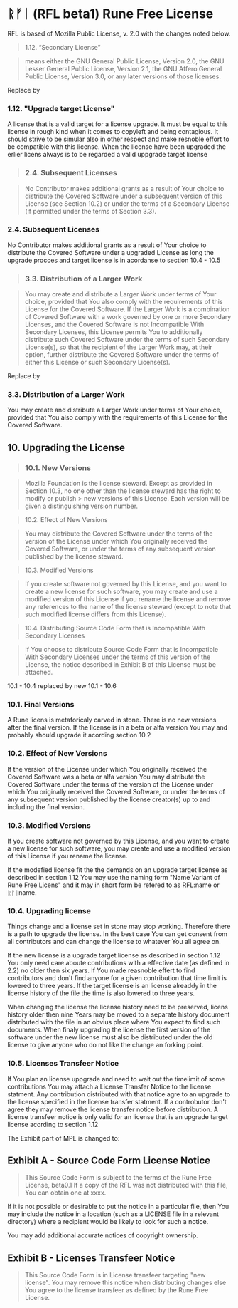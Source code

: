 # ᚱᚠᛁ (RFL beta1) Rune Free License

RFL is based of Mozilla Public License, v. 2.0 with the changes noted
below.

> 1.12. “Secondary License”

> means either the GNU General Public License, Version 2.0, the GNU
> Lesser General Public License, Version 2.1, the GNU Affero General
> Public License, Version 3.0, or any later versions of those licenses.

Replace by

### 1.12. "Upgrade target License"
A license that is a valid target for a license upgrade. It must be equal to
this license in rough kind when it comes to copyleft and being contagious.
It should strive to be simular also in other respect and make resnoble
effort to be compatible with this license. When the license have been
upgraded the erlier licens always is to be regarded a valid uppgrade
target license

> ### 2.4. Subsequent Licenses

> No Contributor makes additional grants as a result of Your choice to
> distribute the Covered Software under a subsequent version of this
> License (see Section 10.2) or under the terms of a Secondary License
> (if permitted under the terms of Section 3.3).


### 2.4. Subsequent Licenses

No Contributor makes additional grants as a result of Your choice to
distribute the Covered Software under a upgraded License as long the
upgrade procces and target license is in acordanse to section 10.4 -
10.5

> ### 3.3. Distribution of a Larger Work

> You may create and distribute a Larger Work under terms of Your choice,
> provided that You also comply with the requirements of this License for
> the Covered Software. If the Larger Work is a combination of Covered
> Software with a work governed by one or more Secondary Licenses, and
> the Covered Software is not Incompatible With Secondary Licenses, this
> License permits You to additionally distribute such Covered Software
> under the terms of such Secondary License(s), so that the recipient of
> the Larger Work may, at their option, further distribute the Covered
> Software under the terms of either this License or such Secondary
> License(s).

Replace by

### 3.3. Distribution of a Larger Work

You may create and distribute a Larger Work under terms of Your choice,
provided that You also comply with the requirements of this License for
the Covered Software.

## 10. Upgrading the License

> ### 10.1. New Versions

> Mozilla Foundation is the license steward. Except as provided in
> Section 10.3, no one other than the license steward has the right
> to modify or publish > new versions of this License. Each version
> will be given a distinguishing version number.

> 10.2. Effect of New Versions

> You may distribute the Covered Software under the terms of the version
> of the License under which You originally received the Covered Software,
> or under the terms of any subsequent version published by the license
> steward.

> 10.3. Modified Versions

> If you create software not governed by this License, and you want to
> create a new license for such software, you may create and use a
> modified version of this License if you rename the license and remove
> any references to the name of the license steward (except to note that
> such modified license differs from this License).

> 10.4. Distributing Source Code Form that is Incompatible With Secondary Licenses

> If You choose to distribute Source Code Form that is Incompatible With Secondary
> Licenses under the terms of this version of the License, the notice described in
> Exhibit B of this License must be attached.

10.1 - 10.4 replaced by new 10.1 - 10.6

### 10.1. Final Versions

A Rune licens is metaforicaly carved in stone. There is no new versions
after the final version. If the license is in a beta or alfa version You
may and probably should upgrade it acording section 10.2

### 10.2. Effect of New Versions

If the version of the License under which You originally received the Covered
Software was a beta or alfa version You may distribute the Covered Software under
the terms of the version of the License under which You originally received the
Covered Software, or under the terms of any subsequent version published by the
license creator(s) up to and including the final version.

### 10.3. Modified Versions

If you create software not governed by this License, and you want to create a new
license for such software, you may create and use a modified version of this
License if you rename the license.

If the modefied license fit the the demands on an upgrade target license as
described in section 1.12 You may use the naming form "Name Variant of Rune Free
Licens" and it may in short form be refered to as RFL:name or ᚱᚠᛁname.

### 10.4. Upgrading license

Things change and a license set in stone may stop working. Therefore there is a path
to upgrade the license. In the best case You can get consent from all contributors
and can change the license to whatever You all agree on.

If the new license is a upgrade target license as described in section 1.12 You
only need care aboute contributions with a effective date (as defined in 2.2) no
older then six years. If You made reasnoble effert to find contributors and don't 
find anyone for a given contribution that time limit is lowered to three years. If
the target license is an license alreaddy in the license history of the file the
time is also lowered to three years.

When changing the license the license history need to be preserved, licens history
older then nine Years may be moved to a separate history document distributed with
the file in an obvius place where You expect to find such documents. When
finaly upgrading the license the first version of the software under the new license
must also be distributed under the old license to give anyone who do not like the
change an forking point.

### 10.5. Licenses Transfeer Notice 

If You plan an license uppgrade and need to wait out the timelimit of some
contributions You may attach a License Transfer Notice to the license statment.
Any contribution distributed with that notice agre to an upgrade to the license
specified in the license transfer statment. If a controbutor don't agree they may
remove the license transfer notice before distribution. A license transfeer notice
is only valid for an license that is an upgrade target license acording to
section 1.12

The Exhibit part of MPL is changed to:

## Exhibit A - Source Code Form License Notice

> This Source Code Form is subject to the terms of the Rune Free License, beta0.1
> If a copy of the RFL was not distributed with this file, You can obtain one
> at xxxx.

If it is not possible or desirable to put the notice in a particular file, then You
may include the notice in a location (such as a LICENSE file in a relevant directory)
where a recipient would be likely to look for such a notice.

You may add additional accurate notices of copyright ownership.

## Exhibit B - Licenses Transfeer Notice

> This Source Code Form is in License transfeer targeting "new license".
> You may remove this notice when distributing changes else You agree to the license
> transfeer as defined by the Rune Free License.
